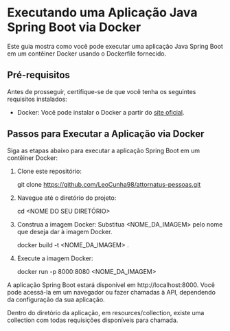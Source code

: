 # Executando uma Aplicação Java Spring Boot via Docker

Este guia mostra como você pode executar uma aplicação Java Spring Boot em um contêiner Docker usando o Dockerfile fornecido.

## Pré-requisitos

Antes de prosseguir, certifique-se de que você tenha os seguintes requisitos instalados:

- Docker: Você pode instalar o Docker a partir do [site oficial](https://docs.docker.com/get-docker/).

## Passos para Executar a Aplicação via Docker

Siga as etapas abaixo para executar a aplicação Spring Boot em um contêiner Docker:

1. Clone este repositório:

   	git clone <https://github.com/LeoCunha98/attornatus-pessoas.git>

2. Navegue até o diretório do projeto:

	cd <NOME DO SEU DIRETÓRIO>

3. Construa a imagem Docker:
Substitua <NOME_DA_IMAGEM> pelo nome que deseja dar à imagem Docker.


	docker build -t <NOME_DA_IMAGEM> .

4. Execute a imagem Docker:

	docker run -p 8000:8080 <NOME_DA_IMAGEM>

A aplicação Spring Boot estará disponível em http://localhost:8000. Você pode acessá-la em um navegador ou fazer chamadas à API, dependendo da configuração da sua aplicação. 

Dentro do diretório da aplicação, em resources/collection, existe uma collection com todas requisições disponíveis para chamada.

